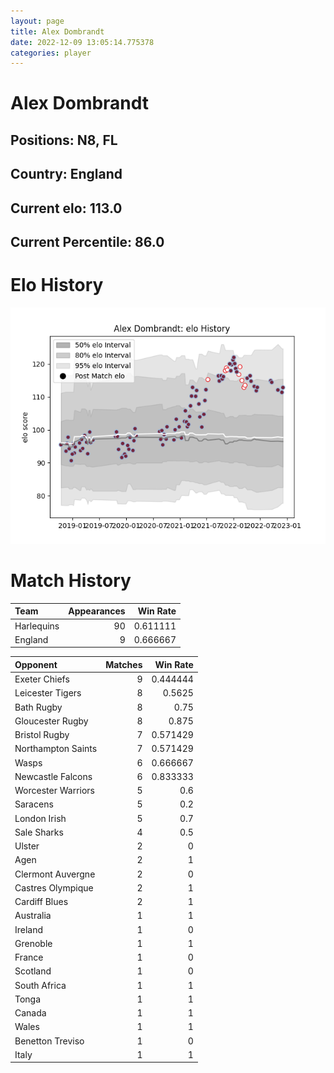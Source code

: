 ```yaml
---  
layout: page  
title: Alex Dombrandt  
date: 2022-12-09 13:05:14.775378  
categories: player  
---
```

# Alex Dombrandt

## Positions: N8, FL

## Country: England

## Current elo: 113.0

## Current Percentile: 86.0

# Elo History


![elo history](history_AlexDombrandt.png)
# Match History


| Team       |   Appearances |   Win Rate |
|:-----------|--------------:|-----------:|
| Harlequins |            90 |   0.611111 |
| England    |             9 |   0.666667 |

| Opponent           |   Matches |   Win Rate |
|:-------------------|----------:|-----------:|
| Exeter Chiefs      |         9 |   0.444444 |
| Leicester Tigers   |         8 |   0.5625   |
| Bath Rugby         |         8 |   0.75     |
| Gloucester Rugby   |         8 |   0.875    |
| Bristol Rugby      |         7 |   0.571429 |
| Northampton Saints |         7 |   0.571429 |
| Wasps              |         6 |   0.666667 |
| Newcastle Falcons  |         6 |   0.833333 |
| Worcester Warriors |         5 |   0.6      |
| Saracens           |         5 |   0.2      |
| London Irish       |         5 |   0.7      |
| Sale Sharks        |         4 |   0.5      |
| Ulster             |         2 |   0        |
| Agen               |         2 |   1        |
| Clermont Auvergne  |         2 |   0        |
| Castres Olympique  |         2 |   1        |
| Cardiff Blues      |         2 |   1        |
| Australia          |         1 |   1        |
| Ireland            |         1 |   0        |
| Grenoble           |         1 |   1        |
| France             |         1 |   0        |
| Scotland           |         1 |   0        |
| South Africa       |         1 |   1        |
| Tonga              |         1 |   1        |
| Canada             |         1 |   1        |
| Wales              |         1 |   1        |
| Benetton Treviso   |         1 |   0        |
| Italy              |         1 |   1        |